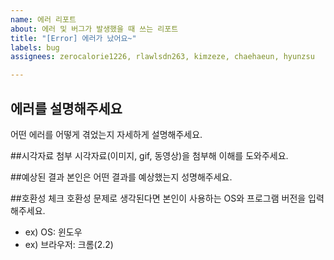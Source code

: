 ```yaml
---
name: 에러 리포트
about: 에러 및 버그가 발생했을 때 쓰는 리포트
title: "[Error] 에러가 났어요~"
labels: bug
assignees: zerocalorie1226, rlawlsdn263, kimzeze, chaehaeun, hyunzsu

---
```


## 에러를 설명해주세요
어떤 에러를 어떻게 겪었는지 자세하게 설명해주세요.

##시각자료 첨부
시각자료(이미지, gif, 동영상)을 첨부해 이해를 도와주세요.

##예상된 결과
본인은 어떤 결과를 예상했는지 성명해주세요.

##호환성 체크
호환성 문제로 생각된다면 본인이 사용하는 OS와 프로그램 버전을 입력해주세요.
- ex) OS: 윈도우
- ex) 브라우저: 크롬(2.2)
